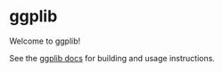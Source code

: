 ggplib
======

Welcome to ggplib!

See the [ggplib docs](https://ggplib.readthedocs.io) for building and usage instructions.
